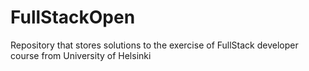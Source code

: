 # FullStackOpen
Repository that stores solutions to the exercise of FullStack developer course from University of Helsinki
